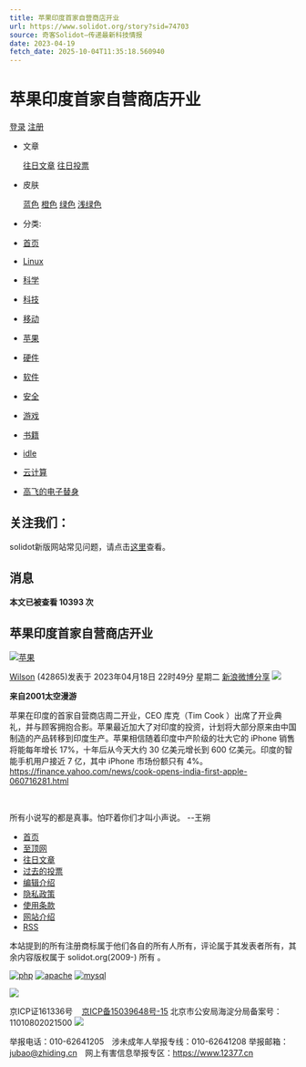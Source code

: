 ```yaml
---
title: 苹果印度首家自营商店开业
url: https://www.solidot.org/story?sid=74703
source: 奇客Solidot–传递最新科技情报
date: 2023-04-19
fetch_date: 2025-10-04T11:35:18.560940
---
```


# 苹果印度首家自营商店开业

[登录](/login) [注册](/register)

* 文章

  [往日文章](/?issue=20251003)
  [往日投票](/polllist)
* 皮肤

  [蓝色](/?theme=blue)
  [橙色](/?theme=yellow)
  [绿色](/?theme=green)
  [浅绿色](/?theme=clightgreen)

* 分类:
* [首页](//www.solidot.org/)
* [Linux](//linux.solidot.org/)
* [科学](//science.solidot.org/)
* [科技](//technology.solidot.org/)
* [移动](//mobile.solidot.org/)
* [苹果](//apple.solidot.org/)
* [硬件](//hardware.solidot.org/)
* [软件](//software.solidot.org/)
* [安全](//security.solidot.org/)
* [游戏](//games.solidot.org/)
* [书籍](//books.solidot.org/)
* [idle](//idle.solidot.org/)
* [云计算](//cloud.solidot.org/)
* [高飞的电子替身](//story.solidot.org/)

## 关注我们：

solidot新版网站常见问题，请点击[这里](/QA)查看。

## 消息

**本文已被查看 10393 次**

## 苹果印度首家自营商店开业

[![苹果](https://icon.solidot.org/images/topics/topicapple.png?123)](/search?tid=12 "苹果")

[Wilson](/~Wilson) (42865)发表于 2023年04月18日 22时49分 星期二 [新浪微博分享](//service.weibo.com/share/share.php?url=//www.solidot.org/story?sid=74703&appkey=1370085986&title=%E8%8B%B9%E6%9E%9C%E5%8D%B0%E5%BA%A6%E9%A6%96%E5%AE%B6%E8%87%AA%E8%90%A5%E5%95%86%E5%BA%97%E5%BC%80%E4%B8%9A "新浪微博分享")
![](https://icon.solidot.org/images/a7c7.png)

**来自2001太空漫游**

苹果在印度的首家自营商店周二开业，CEO 库克（Tim Cook ）出席了开业典礼，并与顾客拥抱合影。苹果最近加大了对印度的投资，计划将大部分原来由中国制造的产品转移到印度生产。苹果相信随着印度中产阶级的壮大它的 iPhone 销售将能每年增长 17%，十年后从今天大约 30 亿美元增长到 600 亿美元。印度的智能手机用户接近 7 亿，其中 iPhone 市场份额只有 4%。
https://finance.yahoo.com/news/cook-opens-india-first-apple-060716281.html

﻿

所有小说写的都是真事。怕吓着你们才叫小声说。 --王朔

* [首页](/)
* [至顶网](http://www.zhiding.cn)
* [往日文章](/?issume=20251003)
* [过去的投票](/polllist)
* [编辑介绍](/authors)
* [隐私政策](/privacy)
* [使用条款](/terms)
* [网站介绍](/introd)
* [RSS](/index.rss)

本站提到的所有注册商标属于他们各自的所有人所有，评论属于其发表者所有，其余内容版权属于 solidot.org(2009-) 所有 。

[![php](https://icon.solidot.org/images/btn/php.gif)](//php.net/ "PHP 服务器")
[![apache](https://icon.solidot.org/images/btn/apache.gif)](//apache.org/ "Apache 服务器")
[![mysql](https://icon.solidot.org/images/btn/mysql.gif)](//www.mysql.com/ "MySQL")

[![](https://icon.solidot.org/images/btn/solidot-s.gif)](//www.solidot.org "solidot.org")

京ICP证161336号    [京ICP备15039648号-15](http://beian.miit.gov.cn) 北京市公安局海淀分局备案号：11010802021500 [![](//icon.zhiding.cn/beian/icon.png)](//icp.valu.cn/search/domain/solidot.org?verifyCode=pu7c4)

举报电话：010-62641205　涉未成年人举报专线：010-62641208 举报邮箱：jubao@zhiding.cn　网上有害信息举报专区：<https://www.12377.cn>